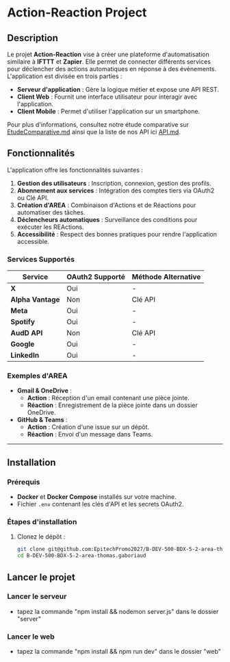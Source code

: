 # Action-Reaction Project

## Description

Le projet **Action-Reaction** vise à créer une plateforme d'automatisation similaire à **IFTTT** et **Zapier**. Elle permet de connecter différents services pour déclencher des actions automatiques en réponse à des événements. L'application est divisée en trois parties :
- **Serveur d'application** : Gère la logique métier et expose une API REST.
- **Client Web** : Fournit une interface utilisateur pour interagir avec l'application.
- **Client Mobile** : Permet d'utiliser l'application sur un smartphone.

Pour plus d'informations, consultez notre étude comparative sur [EtudeComparative.md](EtudeComparative.md) ainsi que la liste de nos API ici [API.md](API.md).

## Fonctionnalités

L'application offre les fonctionnalités suivantes :
1. **Gestion des utilisateurs** : Inscription, connexion, gestion des profils.
2. **Abonnement aux services** : Intégration des comptes tiers via OAuth2 ou Clé API.
3. **Création d'AREA** : Combinaison d'Actions et de Réactions pour automatiser des tâches.
4. **Déclencheurs automatiques** : Surveillance des conditions pour exécuter les REActions.
5. **Accessibilité** : Respect des bonnes pratiques pour rendre l'application accessible.

### Services Supportés

| Service           | OAuth2 Supporté | Méthode Alternative |
|-------------------|-----------------|---------------------|
| **X**             | Oui             | -                   |
| **Alpha Vantage** | Non             | Clé API             |
| **Meta**          | Oui             | -                   |
| **Spotify**       | Oui             | -                   |
| **AudD API**      | Non             | Clé API             |
| **Google**        | Oui             | -                   |
| **LinkedIn**      | Oui             | -                   |

### Exemples d'AREA
- **Gmail & OneDrive** :
  - **Action** : Réception d'un email contenant une pièce jointe.
  - **Réaction** : Enregistrement de la pièce jointe dans un dossier OneDrive.
- **GitHub & Teams** :
  - **Action** : Création d'une issue sur un dépôt.
  - **Réaction** : Envoi d'un message dans Teams.

---

## Installation

### Prérequis
- **Docker** et **Docker Compose** installés sur votre machine.
- Fichier `.env` contenant les clés d'API et les secrets OAuth2.

### Étapes d'installation

1. Clonez le dépôt :
   ```bash
   git clone git@github.com:EpitechPromo2027/B-DEV-500-BDX-5-2-area-thomas.gaboriaud.git
   cd B-DEV-500-BDX-5-2-area-thomas.gaboriaud

## Lancer le projet

### Lancer le serveur
- tapez la commande "npm install && nodemon server.js" dans le dossier "server"

### Lancer le web
- tapez la commande "npm install && npm run dev" dans le dossier "web"
